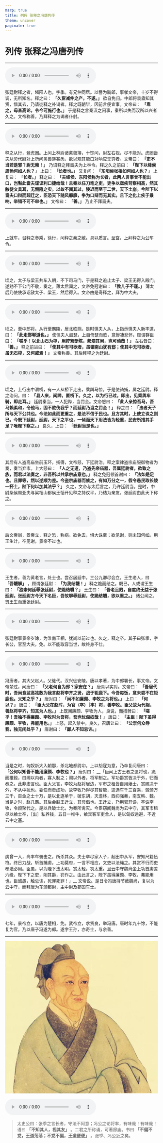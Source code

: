 ```yaml
---
marp: true
title: 列传 张释之冯唐列传
theme: uncover
paginate: true
---
```


# 列传 张释之冯唐列传

---

![](assets/audios/102/1.mp3)

张廷尉释之者，堵阳人也，字季。有兄仲同居。以訾为骑郎，事孝文帝，十岁不得调，无所知名。释之曰： __「久宦减仲之产，不遂。」__ 欲自免归。中郎将袁盎知其贤，惜其去，乃请徙释之补谒者。释之既朝毕，因前言便宜事。文帝曰： __「卑之，毋甚高论，令今可施行也。」__ 于是释之言秦汉之闲事，秦所以失而汉所以兴者久之。文帝称善，乃拜释之为谒者仆射。

---

![](assets/audios/102/2.mp3)

释之从行，登虎圈。上问上林尉诸禽兽簿，十馀问，尉左右视，尽不能对。虎圈啬夫从旁代尉对上所问禽兽簿甚悉，欲以观其能口对响应无穷者。文帝曰： __「吏不当若是邪？尉无赖！」__ 乃诏释之拜啬夫为上林令。释之久之前曰： __「陛下以绛侯周勃何如人也？」__ 上曰： __「长者也。」__ 又复问： __「东阳侯张相如何如人也？」__ 上复曰： __「长者。」__ 释之曰： __「夫绛侯、东阳侯称为长者，此两人言事曾不能出口，岂斅此啬夫谍谍利口捷给哉！且秦以任刀笔之吏，吏争以亟疾苛察相高，然其敝徒文具耳，无恻隐之实。以故不闻其过，陵迟而至于二世，天下土崩。今陛下以啬夫口辩而超迁之，臣恐天下随风靡靡，争为口辩而无其实。且下之化上疾于景响，举错不可不审也。」__ 文帝曰： __「善。」__ 乃止不拜啬夫。

---

![](assets/audios/102/3.mp3)

上就车，召释之参乘，徐行，问释之秦之敝。具以质言。至宫，上拜释之为公车令。

---

![](assets/audios/102/4.mp3)

顷之，太子与梁王共车入朝，不下司马门，于是释之追止太子、梁王无得入殿门。遂劾不下公门不敬，奏之。薄太后闻之，文帝免冠谢曰： __「教儿子不谨。」__ 薄太后乃使使承诏赦太子、梁王，然后得入。文帝由是奇释之，拜为中大夫。

---

![](assets/audios/102/5.mp3)

顷之，至中郎将。从行至霸陵，居北临厕。是时慎夫人从，上指示慎夫人新丰道，曰： __「此走邯郸道也。」__ 使慎夫人鼓瑟，上自倚瑟而歌，意惨凄悲怀，顾谓群臣曰： __「嗟乎！以北山石为椁，用紵絮斮陈，蕠漆其闲，岂可动哉！」__ 左右皆曰： __「善。」__ 释之前进曰： __「使其中有可欲者，虽锢南山犹有郄；使其中无可欲者，虽无石椁，又何戚焉！」__ 文帝称善。其后拜释之为廷尉。

---

![](assets/audios/102/6.mp3)

顷之，上行出中渭桥，有一人从桥下走出，乘舆马惊。于是使骑捕，属之廷尉。释之治问。曰： __「县人来，闻跸，匿桥下。久之，以为行已过，即出，见乘舆车骑，即走耳。」__ 廷尉秦当，一人犯跸，当罚金。文帝怒曰： __「此人亲惊吾马，吾马赖柔和，令他马，固不败伤我乎？而廷尉乃当之罚金！」__ 释之曰： __「法者天子所与天下公共也。今法如此而更重之，是法不信于民也。且方其时，上使立诛之则已。今既下廷尉，廷尉，天下之平也，一倾而天下用法皆为轻重，民安所措其手足？唯陛下察之。」__ 良久，上曰： __「廷尉当是也。」__

---

![](assets/audios/102/7.mp3)

其后有人盗高庙坐前玉环，捕得，文帝怒，下廷尉治。释之案律盗宗庙服御物者为奏，奏当弃市。上大怒曰： __「人之无道，乃盗先帝庙器，吾属廷尉者，欲致之族，而君以法奏之，非吾所以共承宗庙意也。」__ 释之免冠顿首谢曰： __「法如是足也。且罪等，然以逆顺为差。今盗宗庙器而族之，有如万分之一，假令愚民取长陵一抔土，陛下何以加其法乎？」__ 久之，文帝与太后言之，乃许廷尉当。是时，中尉条侯周亚夫与梁相山都侯王恬开见释之持议平，乃结为亲友。张廷尉由此天下称之。

---

![](assets/audios/102/8.mp3)

后文帝崩，景帝立，释之恐，称病。欲免去，惧大诛至；欲见谢，则未知何如。用王生计，卒见谢，景帝不过也。

---

![](assets/audios/102/9.mp3)

王生者，善为黄老言，处士也。尝召居廷中，三公九卿尽会立，王生老人，曰 __「吾韤解」__ ，顾谓张廷尉： __「为我结韤！」__ 释之跪而结之。既已，人或谓王生曰： __「独柰何廷辱张廷尉，使跪结韤？」__ 王生曰： __「吾老且贱，自度终无益于张廷尉。张廷尉方今天下名臣，吾故聊辱廷尉，使跪结韤，欲以重之。」__ 诸公闻之，贤王生而重张廷尉。

---

![](assets/audios/102/10.mp3)

张廷尉事景帝岁馀，为淮南王相，犹尚以前过也。久之，释之卒。其子曰张挚，字长公，官至大夫，免。以不能取容当世，故终身不仕。

---

![](assets/audios/102/11.mp3)

冯唐者，其大父赵人。父徙代。汉兴徙安陵。唐以孝著，为中郎署长，事文帝。文帝辇过，问唐曰： __「父老何自为郎？家安在？」__ 唐具以实对。文帝曰： __「吾居代时，吾尚食监高袪数为我言赵将李齐之贤，战于钜鹿下。今吾每饭，意未尝不在钜鹿也。父知之乎？」__ 唐对曰： __「尚不如廉颇、李牧之为将也。」__ 上曰： __「何以？」__ 唐曰： __「臣大父在赵时，为官（卒）［率］将，善李牧。臣父故为代相，善赵将李齐，知其为人也。」__ 上既闻廉颇、李牧为人，良说，而搏髀曰： __「嗟乎！吾独不得廉颇、李牧时为吾将，吾岂忧匈奴哉！」__ 唐曰： __「主臣！陛下虽得廉颇、李牧，弗能用也。」__ 上怒，起入禁中。良久，召唐让曰： __「公柰何众辱我，独无闲处乎？」__ 唐谢曰： __「鄙人不知忌讳。」__

---

![](assets/audios/102/12.mp3)

当是之时，匈奴新大入朝那，杀北地都尉卬。上以胡寇为意，乃卒复问唐曰： __「公何以知吾不能用廉颇、李牧也？」__ 唐对曰： __「臣闻上古王者之遣将也，跪而推毂，曰阃以内者，寡人制之；阃以外者，将军制之。军功爵赏皆决于外，归而奏之。此非虚言也。臣大父言，李牧为赵将居边，军市之租皆自用飨士，赏赐决于外，不从中扰也。委任而责成功，故李牧乃得尽其智能，遣选车千三百乘，彀骑万三千，百金之士十万，是以北逐单于，破东胡，灭澹林，西抑强秦，南支韩、魏。当是之时，赵几霸。其后会赵王迁立，其母倡也。王迁立，乃用郭开谗，卒诛李牧，令颜聚代之。是以兵破士北，为秦所禽灭。今臣窃闻魏尚为云中守，其军市租尽以飨士卒，［出］私养钱，五日一椎牛，飨宾客军吏舍人，是以匈奴远避，不近云中之塞。

---

![](assets/audios/102/13.mp3)

虏曾一入，尚率车骑击之，所杀其众。夫士卒尽家人子，起田中从军，安知尺籍伍符。终日力战，斩首捕虏，上功莫府，一言不相应，文吏以法绳之。其赏不行而吏奉法必用。臣愚，以为陛下法太明，赏太轻，罚太重。且云中守魏尚坐上功首虏差六级，陛下下之吏，削其爵，罚作之。由此言之，陛下虽得廉颇、李牧，弗能用也。臣诚愚，触忌讳，死罪死罪！」__ 文帝说。是日令冯唐持节赦魏尚，复以为云中守，而拜唐为车骑都尉，主中尉及郡国车士。

---

![](assets/audios/102/14.mp3)

七年，景帝立，以唐为楚相，免。武帝立，求贤良，举冯唐。唐时年九十馀，不能复为官，乃以唐子冯遂为郎。遂字王孙，亦奇士，与余善。

---

![bg left](assets/images/simaqian.jpg)

![](assets/audios/102/15.mp3)

> 太史公曰：张季之言长者，守法不阿意；冯公之论将率，有味哉！有味哉！语曰 __「不知其人，视其友」__ 。二君之所称诵，可著廊庙。书曰 __「不偏不党，王道荡荡；不党不偏，王道便便」__ 。张季、冯公近之矣。